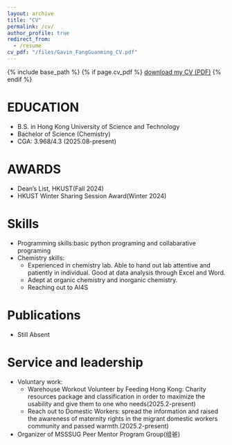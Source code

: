 ```yaml
---
layout: archive
title: "CV"
permalink: /cv/
author_profile: true
redirect_from:
  - /resume
cv_pdf: "/files/Gavin_FangGuanming_CV.pdf"
---
```


{% include base_path %}
{% if page.cv_pdf %}
[download my CV (PDF)](https://fgm0020.github.io/blob/master/files/CV.pdf)
{% endif %}

EDUCATION
======
* B.S. in Hong Kong University of Science and Technology
* Bachelor of Science (Chemistry)
* CGA: 3.968/4.3 (2025.08-present)

AWARDS
======
* Dean’s List, HKUST(Fall 2024)
* HKUST Winter Sharing Session Award(Winter 2024)
  
Skills
======
* Programming skills:basic python programing and collabarative programing
* Chemistry skills:
  * Experienced in chemistry lab. Able to hand out lab attentive and patiently in individual. Good at data analysis through Excel and Word. 
  * Adept at organic chemistry and inorganic chemistry.
  * Reaching out to AI4S

Publications
======

* Still Absent
  
  
Service and leadership
======
* Voluntary work:
  * Warehouse Workout Volunteer by Feeding Hong Kong: Charity resources package and classification in order to maximize the usability and give them to one who needs(2025.2-present)
  * Reach out to Domestic Workers: spread the information and raised the awareness of maternity rights in the migrant domestic workers community and passed warmth.(2025.2-present)
* Organizer of MSSSUG Peer Mentor Program Group(组爸)

